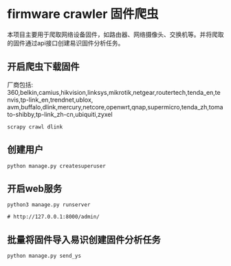 # firmware crawler 固件爬虫

本项目主要用于爬取网络设备固件，如路由器、网络摄像头、交换机等。并将爬取的固件通过api接口创建易识固件分析任务。

## 开启爬虫下载固件

厂商包括: 360,belkin,camius,hikvision,linksys,mikrotik,netgear,routertech,tenda_en,tenvis,tp-link_en,trendnet,ublox,
avm,buffalo,dlink,mercury,netcore,openwrt,qnap,supermicro,tenda_zh,tomato-shibby,tp-link_zh-cn,ubiquiti,zyxel

```
scrapy crawl dlink
```

## 创建用户

```
python manage.py createsuperuser
```

## 开启web服务
```
python3 manage.py runserver

# http://127.0.0.1:8000/admin/
```

## 批量将固件导入易识创建固件分析任务
```
python manage.py send_ys
```
